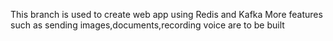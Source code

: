This branch is used to create web app using Redis and Kafka
More features such as sending images,documents,recording voice are to be built
